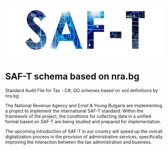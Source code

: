 ![alt text](https://github.com/g-vvv/SAF-T/blob/main/saft.png?raw=true)

# SAF-T schema based on nra.bg
Standard Audit File for Tax - C#, GO schemes based on xsd definitions by nra.bg

The National Revenue Agency and Ernst & Young Bulgaria are implementing a project to implement the international SAF-T standard. Within the framework of the project, the conditions for collecting data in a unified format based on SAF-T are being studied and prepared for implementation.

The upcoming introduction of SAF-T in our country will speed up the overall digitalization process in the provision of administrative services, specifically improving the interaction between the tax administration and business.
